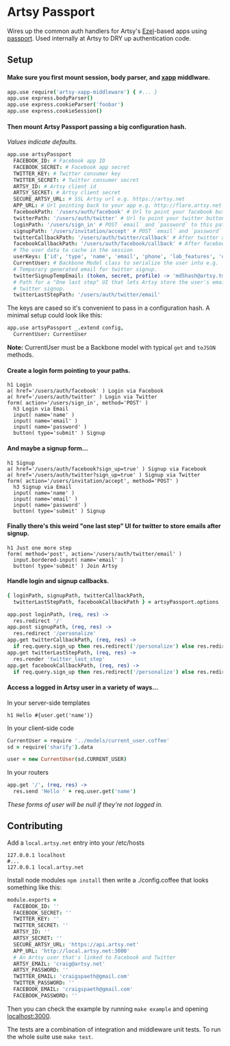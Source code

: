 # Artsy Passport

Wires up the common auth handlers for Artsy's [Ezel](http://ezeljs.com)-based apps using [passport](http://passportjs.org/). Used internally at Artsy to DRY up authentication code.

## Setup

#### Make sure you first mount session, body parser, and [xapp](https://github.com/artsy/artsy-xapp-middleware) middlware.

````coffeescript
app.use require('artsy-xapp-middleware') { #... }
app.use express.bodyParser()
app.use express.cookieParser('foobar')
app.use express.cookieSession()
````

#### Then mount Artsy Passport passing a big configuration hash.

_Values indicate defaults._

````coffeescript
app.use artsyPassport
  FACEBOOK_ID: # Facebook app ID
  FACEBOOK_SECRET: # Facebook app secret
  TWITTER_KEY: # Twitter consumer key
  TWITTER_SECRET: # Twitter consumer secret
  ARTSY_ID: # Artsy client id
  ARTSY_SECRET: # Artsy client secret
  SECURE_ARTSY_URL: # SSL Artsy url e.g. https://artsy.net
  APP_URL: # Url pointing back to your app e.g. http://flare.artsy.net
  facebookPath: '/users/auth/facebook' # Url to point your facebook button to
  twitterPath: '/users/auth/twitter' # Url to point your twitter button to
  loginPath: '/users/sign_in' # POST `email` and `password` to this path to login
  signupPath: '/users/invitation/accept' # POST `email` and `password` to this path to signup
  twitterCallbackPath: '/users/auth/twitter/callback' # After twitter auth callback url
  facebookCallbackPath: '/users/auth/facebook/callback' # After facebook auth callback url
  # The user data to cache in the session
  userKeys: ['id', 'type', 'name', 'email', 'phone', 'lab_features', 'default_profile_id', 'collector_level']
  CurrentUser: # Backbone Model class to serialize the user into e.g. `CurrentUser`
  # Temporary generated email for twitter signup.
  twitterSignupTempEmail: (token, secret, profile) -> 'md5hash@artsy.tmp'
  # Path for a "One last step" UI that lets Artsy store the user's email after
  # twitter signup.
  twitterLastStepPath: '/users/auth/twitter/email'
````

The keys are cased so it's convenient to pass in a configuration hash. A minimal setup could look like this:

````coffeescript
app.use artsyPassport _.extend config,
  CurrentUser: CurrentUser
````

**Note:** CurrentUser must be a Backbone model with typical `get` and `toJSON` methods.

#### Create a login form pointing to your paths.

````jade
h1 Login
a( href='/users/auth/facebook' ) Login via Facebook
a( href='/users/auth/twitter' ) Login via Twitter
form( action='/users/sign_in', method='POST' )
  h3 Login via Email
  input( name='name' )
  input( name='email' )
  input( name='password' )
  button( type='submit' ) Signup
````

#### And maybe a signup form...

````jade
h1 Signup
a( href='/users/auth/facebook?sign_up=true' ) Signup via Facebook
a( href='/users/auth/twitter?sign_up=true' ) Signup via Twitter
form( action='/users/invitation/accept', method='POST' )
  h3 Signup via Email
  input( name='name' )
  input( name='email' )
  input( name='password' )
  button( type='submit' ) Signup
````

#### Finally there's this weird "one last step" UI for twitter to store emails after signup.

````jade
h1 Just one more step
form( method='post', action='/users/auth/twitter/email' )
  input.bordered-input( name='email' )
  button( type='submit' ) Join Artsy
````

#### Handle login and signup callbacks.

````coffeescript
{ loginPath, signupPath, twitterCallbackPath,
  twitterLastStepPath, facebookCallbackPath } = artsyPassport.options

app.post loginPath, (req, res) ->
  res.redirect '/'
app.post signupPath, (req, res) ->
  res.redirect '/personalize'
app.get twitterCallbackPath, (req, res) ->
  if req.query.sign_up then res.redirect('/personalize') else res.redirect('/')
app.get twitterLastStepPath, (req, res) ->
  res.render 'twitter_last_step'
app.get facebookCallbackPath, (req, res) ->
  if req.query.sign_up then res.redirect('/personalize') else res.redirect('/')
````

#### Access a logged in Artsy user in a variety of ways...

In your server-side templates

````jade
h1 Hello #{user.get('name')}
````

In your client-side code

````coffeescript
CurrentUser = require '../models/current_user.coffee'
sd = require('sharify').data

user = new CurrentUser(sd.CURRENT_USER)
````

In your routers

````coffeescript
app.get '/', (req, res) ->
  res.send 'Hello ' + req.user.get('name')
````

_These forms of user will be null if they're not logged in._

## Contributing

Add a `local.artsy.net` entry into your /etc/hosts

````
127.0.0.1 localhost
#...
127.0.0.1 local.artsy.net
````

Install node modules `npm install` then write a ./config.coffee that looks something like this:

````coffeescript
module.exports =
  FACEBOOK_ID: ''
  FACEBOOK_SECRET: ''
  TWITTER_KEY: ''
  TWITTER_SECRET: ''
  ARTSY_ID: ''
  ARTSY_SECRET: ''
  SECURE_ARTSY_URL: 'https://api.artsy.net'
  APP_URL: 'http://local.artsy.net:3000'
  # An Artsy user that's linked to Facebook and Twitter
  ARTSY_EMAIL: 'craig@artsy.net'
  ARTSY_PASSWORD: ''
  TWITTER_EMAIL: 'craigspaeth@gmail.com'
  TWITTER_PASSWORD: ''
  FACEBOOK_EMAIL: 'craigspaeth@gmail.com'
  FACEBOOK_PASSWORD: ''
````

Then you can check the example by running `make example` and opening [localhost:3000](http://localhost:3000).

The tests are a combination of integration and middleware unit tests. To run the whole suite use `make test`.
